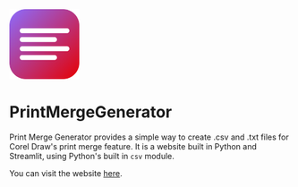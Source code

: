 <img src="icons/printmergegenerator_icon.svg" width="125">

# PrintMergeGenerator

Print Merge Generator provides a simple way to create .csv and .txt files for Corel Draw's print merge feature. It is a website built in Python and Streamlit, using Python's built in `csv` module.

You can visit the website [here](https://printmergegenerator.streamlit.app/).
